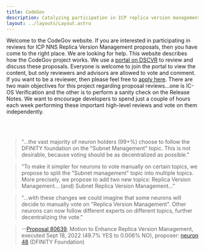 ```yaml
---
title: CodeGov
description: Catalyzing participation in ICP replica version management
layout: ../layouts/Layout.astro
---
```


Welcome to the CodeGov website. If you are interested in participating in reviews for ICP NNS Replica Version Management proposals, then you have come to the right place. We are looking for help. This website describes how the CodeGov project works. We use a [portal on DSCVR](https://dscvr.one/p/codegov) to review and discuss these proposals. Everyone is welcome to join the portal to view the content, but only reviewers and advisors are allowed to vote and comment. If you want to be a reviewer, then please feel free to [apply here](/apply). There are two main objectives for this project regarding proposal reviews...one is IC-OS Verification and the other is to perform a sanity check on the Release Notes. We want to encourage developers to spend just a couple of hours each week performing these important high-level reviews and vote on them independently.

<br />
<br />

> "...the vast majority of neuron holders (99+%) choose to follow the DFINITY foundation on the "Subnet Management" topic. This is not desirable, because voting should be as decentralized as possible."

> "To make it simpler for neurons to vote manually on certain topics, we propose to split the "Subnet management" topic into multiple topics. More precisely, we propose to add two new topics: Replica Version Management... (and) Subnet Replica Version Management..."

> "...with these changes we could imagine that some neurons will decide to manually vote on "Replica Version Management". Other neurons can now follow different experts on different topics, further decentralizing the vote."

> --[Proposal 80639](https://dashboard.internetcomputer.org/proposal/80639), Motion to Enhance Replica Version Management, executed Sept 18, 2022 (49.7% YES to 0.006% NO), proposer: [neuron 48](https://dashboard.internetcomputer.org/neuron/48?pr-s=100) (DFINITY Foundation)
